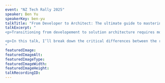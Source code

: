 ```yaml
---
event: "NZ Tech Rally 2025"
speaker: Ben Yu
speakerKey: ben-yu
talkTitle: "From Developer to Architect: The ultimate guide to mastering the transition"
talkExcerpt: "  
<p>Transitioning from developement to solution architecture requires more than just technical expertise—it demands a shift in mindset, problem-solving approach, and communication skills.</p>

<p>In this talk, I’ll break down the critical differences between the roles, highlight the key skills you need to develop, and address the common pitfalls many face during the transition. Whether you're actively making this move or just exploring the path, you'll walk away with actionable steps to accelerate your growth and establish yourself as a successful solution architect.</p>
"
featuredImage: 
featuredImageAlt:
featuredImageType: 
featuredImageWidth: 
featuredImageHeight:
talkRecordingID:        
---
```

